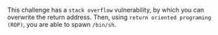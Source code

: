 This challenge has a `stack overflow` vulnerability, by which you can overwrite the return address. Then, using `return oriented programing (ROP)`, you are able to spawn `/bin/sh`.
